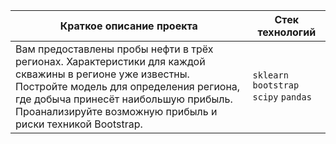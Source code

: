 |Краткое описание проекта                                                                                |Стек технологий                             |
|--------------------------------------------------------------------------------------------------------|--------------------------------------------|
|Вам предоставлены пробы нефти в трёх регионах. Характеристики для каждой скважины в регионе уже известны. Постройте модель для определения региона, где добыча принесёт наибольшую прибыль. Проанализируйте возможную прибыль и риски техникой Bootstrap.| `sklearn` `bootstrap` `scipy` `pandas`|


